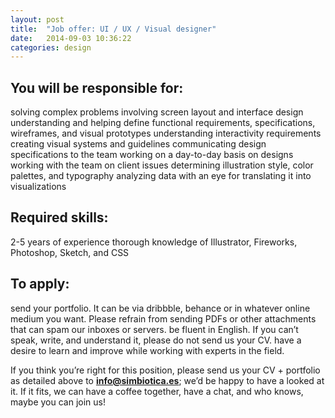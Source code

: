 ```yaml
---
layout: post
title:  "Job offer: UI / UX / Visual designer"
date:   2014-09-03 10:36:22
categories: design
---
```


## You will be responsible for:
solving complex problems involving screen layout and interface design
understanding and helping define functional requirements, specifications, wireframes, and visual prototypes
understanding interactivity requirements
creating visual systems and guidelines
communicating design specifications to the team
working on a day-to-day basis on designs 
working with the team on client issues
determining illustration style, color palettes, and typography
analyzing data with an eye for translating it into visualizations

## Required skills:
2-5 years of experience
thorough knowledge of Illustrator, Fireworks, Photoshop, Sketch, and CSS

## To apply:
send your portfolio.  It can be via dribbble, behance or in whatever online medium you want. Please refrain from sending PDFs or other attachments that can spam our inboxes or servers.
be fluent in English.  If you can’t speak, write, and understand it, please do not send us your CV.
have a desire to learn and improve while working with experts in the field.

If you think you’re right for this position, please send us your CV + portfolio as detailed above to **[info@simbiotica.es](mailto:info@simbiotica.es)**; we’d be happy to have a looked at it.  If it fits, we can have a coffee together, have a chat, and who knows, maybe you can join us!